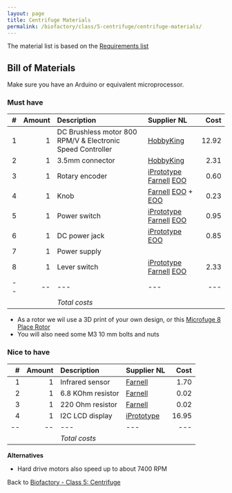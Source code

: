 ```yaml
---
layout: page
title: Centrifuge Materials
permalink: /biofactory/class/5-centrifuge/centrifuge-materials/
---
```


The material list is based on the [Requirements list](/biofactory/class/5-centrifuge/requirements/)

## Bill of Materials

Make sure you have an Arduino or equivalent microprocessor.

### Must have

|#|Amount|Description|Supplier NL|Cost|
|-:|----:|:---------|:-------|---:|
|1|1|DC Brushless motor 800 RPM/V & Electronic Speed Controller|[HobbyKing](http://www.hobbyking.com/hobbyking/store/__40269__HobbyKing_Donkey_ST3511_810kv_Brushless_Power_System_Combo.html)|12.92|
|2|1|3.5mm connector|[HobbyKing](http://www.hobbyking.com/hobbyking/store/__18448__Female_XT60_connectors_5pcs_bag_GENUINE.html)|2.31|
|3|1|Rotary encoder|[iPrototype](https://iprototype.nl/products/components/buttons-switches/rotary-encoder-rgb) [Farnell](http://nl.farnell.com/alps/ec12e1240406/encoder-vertical-12mm-12det-12ppr/dp/2065052) [EOO](http://www.eoo-bv.nl/index.php?_a=viewProd&productId=9553)|0.60|
|4|1|Knob|[Farnell](http://nl.farnell.com/multicomp/cr-r4-7/knob-soft-touch-d-shaft-black/dp/1440012?ost=1440012) [EOO](http://www.eoo-bv.nl/index.php?_a=viewProd&productId=6065) + [EOO](http://www.eoo-bv.nl/index.php?_a=viewProd&productId=11139)|0.23|
|5|1|Power switch|[iPrototype](https://iprototype.nl/products/components/buttons-switches/rocker-switch-large) [Farnell](http://nl.farnell.com/multicomp/mc34224-071-1601/switch-spdt-20a-250vac-blk-red/dp/1454382) [EOO](http://www.eoo-bv.nl/index.php?_a=viewProd&productId=11596)|0.95|
|6|1|DC power jack|[iPrototype](https://iprototype.nl/products/accessoires/power/DC-barrel-jack-adapter) [EOO](http://www.eoo-bv.nl/index.php?_a=viewProd&productId=3298)|0.85|
|7|1|Power supply|||
|8|1|Lever switch|[iPrototype](https://iprototype.nl/products/components/buttons-switches/micro-switch-right-lever) [Farnell](http://nl.farnell.com/itw-switches/19n403l18/microswitch-v4-lever/dp/624676?Ntt=624676) [EOO](http://www.eoo-bv.nl/index.php?_a=viewProd&productId=14543)|2.33|
|--|--|---|---|---|
|||*Total costs*|||

* As a rotor we wil use a 3D print of your own design, or this [Microfuge 8 Place Rotor](http://www.thingiverse.com/thing:97524)
* You will also need some M3 10 mm bolts and nuts

### Nice to have

|#|Amount|Description|Supplier NL|Cost|
|-:|----:|:---------|:-------|---:|
|1|1|Infrared sensor|[Farnell](http://nl.farnell.com/fairchild-semiconductor/qrd1114/opto-switch-reflective/dp/1467858?Ntt=1467858)|1.70|
|2|1|6.8 KOhm resistor|[Farnell](http://nl.farnell.com/multicomp/mcf-0-25w-6k8/resistor-carbon-film-6k8-0-25w/dp/9339663?Ntt=9339663)|0.02|
|3|1|220 Ohm resistor|[Farnell](http://nl.farnell.com/multicomp/mcf-0-25w-220r/resistor-carbon-film-220r-0-25w/dp/9339299?Ntt=9339299)|0.02|
|4|1|I2C LCD display|[iPrototype](https://iprototype.nl/products/components/led-lcd/lcd16x2-I2C-BL)|16.95|
|--|--|---|---|---|
|||*Total costs*|||

**Alternatives**

* Hard drive motors also speed up to about 7400 RPM

Back to [Biofactory - Class 5: Centrifuge](/biofactory/class/5-centrifuge/)
